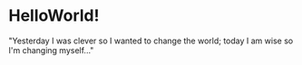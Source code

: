 # HelloWorld!
"Yesterday I was clever so I wanted to change the world; today I am wise so I'm changing myself..."
